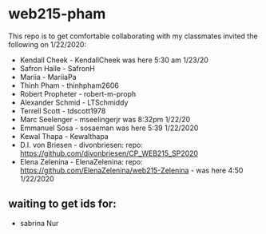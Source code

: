 # web215-pham
This repo is to get comfortable collaborating with my classmates
invited the following on 1/22/2020:
- Kendall Cheek - KendallCheek was here 5:30 am 1/23/20
- Safron Haile - SafronH
- Mariia - MariiaPa
- Thinh Pham - thinhpham2606
- Robert Propheter - robert-m-proph
- Alexander Schmid - LTSchmiddy
- Terrell Scott - tdscott1978
- Marc Seelenger - mseelingerjr was 8:32pm 1/22/20
- Emmanuel Sosa - sosaeman was here 5:39 1/22/2020
- Kewal Thapa - Kewalthapa
- D.I. von Briesen - divonbriesen: repo: https://github.com/divonbriesen/CP_WEB215_SP2020
- Elena Zelenina - ElenaZelenina: repo: https://github.com/ElenaZelenina/web215-Zelenina - was here 4:50 1/22/2020
## waiting to get ids for:
- sabrina Nur
